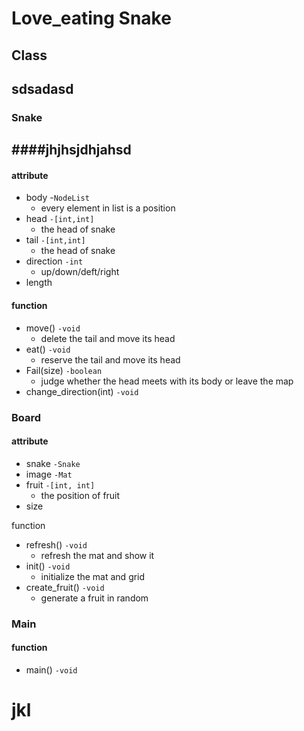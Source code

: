 # Love_eating Snake

## Class
## sdsadasd
### Snake
## ####jhjhsjdhjahsd
#### attribute

- body  -`NodeList`
  - every element in list is a position
- head `-[int,int]`
  - the head of snake
- tail `-[int,int]`
  - the head of snake
- direction `-int`
  - up/down/deft/right
- length

#### function

- move() `-void`
  - delete the tail and move its head
- eat() `-void`
  - reserve the tail and move its head
- Fail(size) `-boolean`
  - judge whether the head meets with its body or leave the map
- change_direction(int) `-void`



### Board

#### attribute

- snake `-Snake`
- image `-Mat`
- fruit `-[int, int]`
  - the position of fruit
- size

function

- refresh() `-void`
  - refresh the mat and show it
- init() `-void`
  - initialize the mat and grid
- create_fruit() `-void`
  - generate a fruit in random


### Main

#### function

- main() `-void`
# jkl